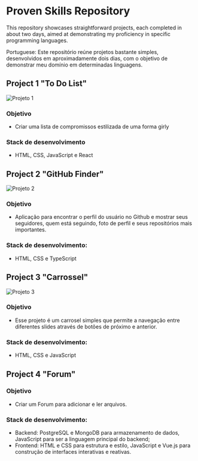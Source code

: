 # Proven Skills Repository
This repository showcases straightforward projects, each completed in about two days, aimed at demonstrating my proficiency in specific programming languages.

Portuguese: Este repositório reúne projetos bastante simples, desenvolvidos em aproximadamente dois dias, com o objetivo de demonstrar meu domínio em determinadas linguagens.

## Project 1 "To Do List"

![Projeto 1](todo/src/img/sample_1.png)

### Objetivo
- Criar uma lista de compromissos estilizada de uma forma girly
  
### Stack de desenvolvimento
- HTML, CSS, JavaScript e React

## Project 2 "GitHub Finder"

![Projeto 2](github_finder/src/img/Github_Finder.png)

### Objetivo
- Aplicação para encontrar o perfil do usuário no Github e mostrar seus seguidores, quem está seguindo, foto de perfil e seus repositórios mais importantes.

### Stack de desenvolvimento: 
- HTML, CSS e TypeScript

## Project 3 "Carrossel"

![Projeto 3](carrossel/img/carrossel.png)

### Objetivo
- Esse projeto é um carrosel simples que permite a navegação entre diferentes slides através de botões de próximo e anterior.

### Stack de desenvolvimento: 
- HTML, CSS e JavaScript

## Project 4 "Forum"

### Objetivo
- Criar um Forum para adicionar e ler arquivos.

### Stack de desenvolvimento: 
- Backend: PostgreSQL e MongoDB para armazenamento de dados, JavaScript para ser a linguagem principal do backend;
- Frontend: HTML e CSS para estrutura e estilo, JavaScript e Vue.js para construção de interfaces interativas e reativas.
